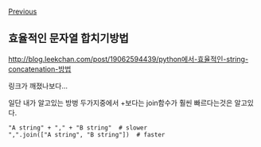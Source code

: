 [Previous](..)
## 효율적인 문자열 합치기방법
http://blog.leekchan.com/post/19062594439/python에서-효율적인-string-concatenation-방법

링크가 깨졌나보다...

일단 내가 알고있는 방벙 두가지중에서 +보다는 join함수가 훨씬 빠르다는것은 알고있다.

    "A string" + "," + "B string"  # slower
    ",".join(["A string", "B string"])  # faster
